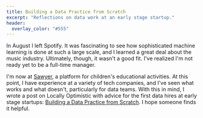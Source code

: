 ```yaml
---
title: Building a Data Practice from Scratch
excerpt: "Reflections on data work at an early stage startup."
header:
  overlay_color: "#555"
---
```


In August I left Spotify. It was fascinating to see how sophisticated machine learning is done at such a large scale, and I learned a great deal about the music industry. Ultimately, though, it wasn't a good fit. I've realized I'm not ready yet to be a full-time manager.

I'm now at [Sawyer](https://www.sawyertools.com/company), a platform for children's educational activities. At this point, I have experience at a variety of tech companies, and I've seen what works and what doesn't, particularly for data teams. With this in mind, I wrote a post on Locally Optimistic with advice for the first data hires at early stage startups: [Building a Data Practice from Scratch](https://www.locallyoptimistic.com/post/building-a-data-practice/). I hope someone finds it helpful.
